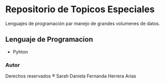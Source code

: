 # Repositorio de Topicos Especiales

Lenguajes de programación par manejo de grandes volumenes de datos.

## Lenguaje de Programacion

- Pyhton

### Autor
Derechos reservados ® Sarah Daniela Fernanda Herrera Arias

####
